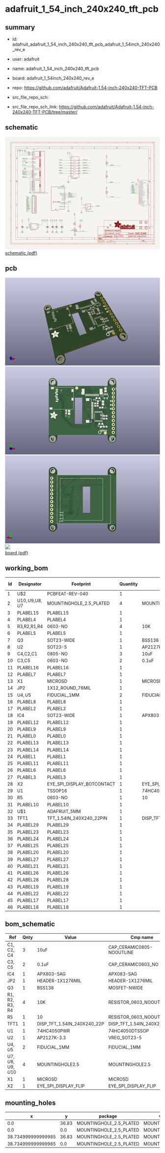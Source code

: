 # adafruit_1_54_inch_240x240_tft_pcb
 
## summary 
* id: adafruit_adafruit_1_54_inch_240x240_tft_pcb_adafruit_1_54inch_240x240_rev_e
* user: adafruit
* name: adafruit_1_54_inch_240x240_tft_pcb
* board: adafruit_1_54inch_240x240_rev_e
* repo: https://github.com/adafruit/Adafruit-1.54-inch-240x240-TFT-PCB



* src_file_repo_sch: 
* src_file_repo_sch_link: https://github.com/adafruit/Adafruit-1.54-inch-240x240-TFT-PCB/tree/master/

## schematic  
![](working_schematic_600.png)  
[schematic (pdf)](working_schematic.pdf)  

## pcb  
![](working_3d_600.png) 
![](working_3d_front_600.png)  
![](working_3d_back_600.png)  
![](working_600.png)  
[board (pdf)](working.pdf)  

## working_bom
| Id | Designator | Footprint | Quantity | Designation | Supplier and ref |  | None | 
| --- | --- | --- | --- | --- | --- | --- | --- | 
| 1 | U$2 | PCBFEAT-REV-040 | 1 |  |  |  | [''] | 
| 2 | U$10,U$9,U$8,U$7 | MOUNTINGHOLE_2.5_PLATED | 4 | MOUNTINGHOLE2.5 |  |  | [''] | 
| 3 | PLABEL15 | PLABEL15 | 1 |  |  |  | [''] | 
| 4 | PLABEL4 | PLABEL4 | 1 |  |  |  | [''] | 
| 5 | R3,R2,R1,R4 | 0603-NO | 4 | 10K |  |  | [''] | 
| 6 | PLABEL5 | PLABEL5 | 1 |  |  |  | [''] | 
| 7 | Q3 | SOT23-WIDE | 1 | BSS138 |  |  | [''] | 
| 8 | U2 | SOT23-5 | 1 | AP2127K-3.3 |  |  | [''] | 
| 9 | C4,C2,C1 | 0805-NO | 3 | 10uF |  |  | [''] | 
| 10 | C3,C5 | 0603-NO | 2 | 0.1uF |  |  | [''] | 
| 11 | PLABEL16 | PLABEL16 | 1 |  |  |  | [''] | 
| 12 | PLABEL7 | PLABEL7 | 1 |  |  |  | [''] | 
| 13 | X1 | MICROSD | 1 | MICROSD |  |  | [''] | 
| 14 | JP2 | 1X12_ROUND_76MIL | 1 |  |  |  | [''] | 
| 15 | U$4,U$5 | FIDUCIAL_1MM | 2 | FIDUCIAL_1MM |  |  | [''] | 
| 16 | PLABEL8 | PLABEL8 | 1 |  |  |  | [''] | 
| 17 | PLABEL2 | PLABEL2 | 1 |  |  |  | [''] | 
| 18 | IC4 | SOT23-WIDE | 1 | APX803-SAG |  |  | [''] | 
| 19 | PLABEL12 | PLABEL12 | 1 |  |  |  | [''] | 
| 20 | PLABEL9 | PLABEL9 | 1 |  |  |  | [''] | 
| 21 | PLABEL0 | PLABEL0 | 1 |  |  |  | [''] | 
| 22 | PLABEL13 | PLABEL13 | 1 |  |  |  | [''] | 
| 23 | PLABEL14 | PLABEL14 | 1 |  |  |  | [''] | 
| 24 | PLABEL1 | PLABEL1 | 1 |  |  |  | [''] | 
| 25 | PLABEL11 | PLABEL11 | 1 |  |  |  | [''] | 
| 26 | PLABEL6 | PLABEL6 | 1 |  |  |  | [''] | 
| 27 | PLABEL3 | PLABEL3 | 1 |  |  |  | [''] | 
| 28 | X2 | EYE_SPI_DISPLAY_BOTCONTACT | 1 | EYE_SPI_DISPLAY_FLIP |  |  | [''] | 
| 29 | U1 | TSSOP16 | 1 | 74HC4050PWR |  |  | [''] | 
| 30 | R5 | 0603-NO | 1 | 10 |  |  | [''] | 
| 31 | PLABEL10 | PLABEL10 | 1 |  |  |  | [''] | 
| 32 | U$1 | ADAFRUIT_5MM | 1 |  |  |  | [''] | 
| 33 | TFT1 | TFT_1.54IN_240X240_22PIN | 1 | DISP_TFT_1.54IN_240X240_22P |  |  | [''] | 
| 34 | PLABEL29 | PLABEL29 | 1 |  |  |  | [''] | 
| 35 | PLABEL23 | PLABEL23 | 1 |  |  |  | [''] | 
| 36 | PLABEL24 | PLABEL24 | 1 |  |  |  | [''] | 
| 37 | PLABEL25 | PLABEL25 | 1 |  |  |  | [''] | 
| 38 | PLABEL20 | PLABEL20 | 1 |  |  |  | [''] | 
| 39 | PLABEL27 | PLABEL27 | 1 |  |  |  | [''] | 
| 40 | PLABEL21 | PLABEL21 | 1 |  |  |  | [''] | 
| 41 | PLABEL26 | PLABEL26 | 1 |  |  |  | [''] | 
| 42 | PLABEL28 | PLABEL28 | 1 |  |  |  | [''] | 
| 43 | PLABEL19 | PLABEL19 | 1 |  |  |  | [''] | 
| 44 | PLABEL22 | PLABEL22 | 1 |  |  |  | [''] | 
| 45 | PLABEL17 | PLABEL17 | 1 |  |  |  | [''] | 
| 46 | PLABEL18 | PLABEL18 | 1 |  |  |  | [''] | 


## bom_schematic
| Ref | Qnty | Value | Cmp name | Footprint | Description | Vendor | DNP | 
| --- | --- | --- | --- | --- | --- | --- | --- | 
| C1, C2, C4 | 3 | 10uF | CAP_CERAMIC0805-NOOUTLINE | working:0805-NO |  |  |  | 
| C3, C5 | 2 | 0.1uF | CAP_CERAMIC0603_NO | working:0603-NO |  |  |  | 
| IC4 | 1 | APX803-SAG | APX083-SAG | working:SOT23-WIDE |  |  |  | 
| JP2 | 1 | HEADER-1X1276MIL | HEADER-1X1276MIL | working:1X12_ROUND_76MIL |  |  |  | 
| Q3 | 1 | BSS138 | MOSFET-NWIDE | working:SOT23-WIDE |  |  |  | 
| R1, R2, R3, R4 | 4 | 10K | RESISTOR_0603_NOOUT | working:0603-NO |  |  |  | 
| R5 | 1 | 10 | RESISTOR_0603_NOOUT | working:0603-NO |  |  |  | 
| TFT1 | 1 | DISP_TFT_1.54IN_240X240_22P | DISP_TFT_1.54IN_240X240_22P | working:TFT_1.54IN_240X240_22PIN |  |  |  | 
| U1 | 1 | 74HC4050PWR | 74HC4050DTSSOP | working:TSSOP16 |  |  |  | 
| U2 | 1 | AP2127K-3.3 | VREG_SOT23-5 | working:SOT23-5 |  |  |  | 
| U$4, U$5 | 2 | FIDUCIAL_1MM | FIDUCIAL_1MM | working:FIDUCIAL_1MM |  |  |  | 
| U$7, U$8, U$9, U$10 | 4 | MOUNTINGHOLE2.5 | MOUNTINGHOLE2.5 | working:MOUNTINGHOLE_2.5_PLATED |  |  |  | 
| X1 | 1 | MICROSD | MICROSD | working:MICROSD |  |  |  | 
| X2 | 1 | EYE_SPI_DISPLAY_FLIP | EYE_SPI_DISPLAY_FLIP | working:EYE_SPI_DISPLAY_BOTCONTACT |  |  |  | 


## mounting_holes
| x | y | package | value | ref | size | 
| --- | --- | --- | --- | --- | --- | 
| 0.0 | 36.83 | MOUNTINGHOLE_2.5_PLATED | MOUNTINGHOLE2.5 | U$7 | m3 | 
| 0.0 | 0.0 | MOUNTINGHOLE_2.5_PLATED | MOUNTINGHOLE2.5 | U$8 | m3 | 
| 38.734999999999985 | 36.83 | MOUNTINGHOLE_2.5_PLATED | MOUNTINGHOLE2.5 | U$9 | m3 | 
| 38.734999999999985 | 0.0 | MOUNTINGHOLE_2.5_PLATED | MOUNTINGHOLE2.5 | U$10 | m3 | 


